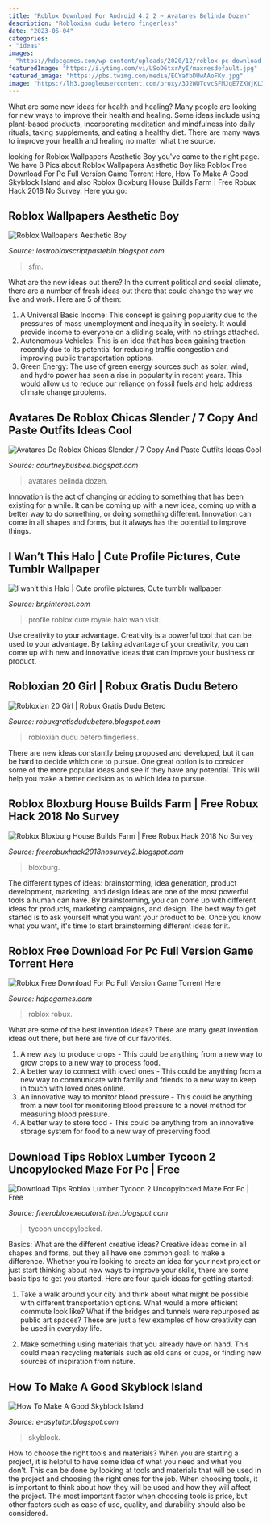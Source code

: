 ```yaml
---
title: "Roblox Download For Android 4.2 2 ~ Avatares Belinda Dozen"
description: "Robloxian dudu betero fingerless"
date: "2023-05-04"
categories:
- "ideas"
images:
- "https://hdpcgames.com/wp-content/uploads/2020/12/roblox-pc-download-1024x617.jpg"
featuredImage: "https://i.ytimg.com/vi/USoD6txrAyI/maxresdefault.jpg"
featured_image: "https://pbs.twimg.com/media/ECYafbDUwAAoFKy.jpg"
image: "https://lh3.googleusercontent.com/proxy/3J2WUTcvcSFMJqE7ZXWjKL3PMLbhWYSIBKlqGLdOR19BYq9EovQyPcW-3GrHEbDIJiEzeOUCGw91cTMGtjeSIJRL4zY14q2UZm2tmpkMrM-vmJzwBy1oK0hLXSLbBGHT-uFLIso=w1200-h630-p-k-no-nu"
---
```



What are some new ideas for health and healing?
Many people are looking for new ways to improve their health and healing. Some ideas include using plant-based products, incorporating meditation and mindfulness into daily rituals, taking supplements, and eating a healthy diet. There are many ways to improve your health and healing no matter what the source.

	

		
looking for Roblox Wallpapers Aesthetic Boy you've came to the right page. We have 8 Pics about Roblox Wallpapers Aesthetic Boy like Roblox Free Download For Pc Full Version Game Torrent Here, How To Make A Good Skyblock Island and also Roblox Bloxburg House Builds Farm | Free Robux Hack 2018 No Survey. Here you go:
		
    
## Roblox Wallpapers Aesthetic Boy

<img loading=lazy src="https://lh3.googleusercontent.com/proxy/KHo3tIQxcoQJrH-Q_eDcE18rHohYWndSag6e5ksHybfZ9nBxtvbuBQRyr4s6zBU40NHqBklThcFVlpngg262EBgdaZBIXbzcHQg7eI4F-9TPtih9YUFT3wlFvvGQJj8Y5OHXuWkNXvHhaFVw43mcXz9NJfn9T6gU=w1200-h630-p-k-no-nu" onerror="this.onerror=null;this.src='https://tse3.mm.bing.net/th?id=OIP.OInLCnsvlYUvuNWrxX3RHAHaD4&amp;pid=15.1';" alt="Roblox Wallpapers Aesthetic Boy">

_Source: lostrobloxscriptpastebin.blogspot.com_

>sfm. 

	

What are the new ideas out there?
In the current political and social climate, there are a number of fresh ideas out there that could change the way we live and work. Here are 5 of them: 
1. A Universal Basic Income: This concept is gaining popularity due to the pressures of mass unemployment and inequality in society. It would provide income to everyone on a sliding scale, with no strings attached.
2. Autonomous Vehicles: This is an idea that has been gaining traction recently due to its potential for reducing traffic congestion and improving public transportation options.
3. Green Energy: The use of green energy sources such as solar, wind, and hydro power has seen a rise in popularity in recent years. This would allow us to reduce our reliance on fossil fuels and help address climate change problems.

    
## Avatares De Roblox Chicas Slender / 7 Copy And Paste Outfits Ideas Cool

<img loading=lazy src="https://lh3.googleusercontent.com/proxy/3J2WUTcvcSFMJqE7ZXWjKL3PMLbhWYSIBKlqGLdOR19BYq9EovQyPcW-3GrHEbDIJiEzeOUCGw91cTMGtjeSIJRL4zY14q2UZm2tmpkMrM-vmJzwBy1oK0hLXSLbBGHT-uFLIso=w1200-h630-p-k-no-nu" onerror="this.onerror=null;this.src='https://tse2.mm.bing.net/th?id=OIP.qYxtF3JZybMXyRF21eCwkwAAAA&amp;pid=15.1';" alt="Avatares De Roblox Chicas Slender / 7 Copy And Paste Outfits Ideas Cool">

_Source: courtneybusbee.blogspot.com_

>avatares belinda dozen. 

	

Innovation is the act of changing or adding to something that has been existing for a while. It can be coming up with a new idea, coming up with a better way to do something, or doing something different. Innovation can come in all shapes and forms, but it always has the potential to improve things.

    
## I Wan’t This Halo | Cute Profile Pictures, Cute Tumblr Wallpaper

<img loading=lazy src="https://i.pinimg.com/originals/bc/26/ed/bc26ed96d40979b7124dcef2c7e8ae2f.jpg" onerror="this.onerror=null;this.src='https://tse1.mm.bing.net/th?id=OIP.tXfsMBUmsNrplaErJvPZ4wHaEv&amp;pid=15.1';" alt="I wan’t this Halo | Cute profile pictures, Cute tumblr wallpaper">

_Source: br.pinterest.com_

>profile roblox cute royale halo wan visit. 

	

Use creativity to your advantage.
Creativity is a powerful tool that can be used to your advantage. By taking advantage of your creativity, you can come up with new and innovative ideas that can improve your business or product.

    
## Robloxian 20 Girl | Robux Gratis Dudu Betero

<img loading=lazy src="https://lh5.googleusercontent.com/proxy/tUiV7L8oLcPTtj1ebHJ0gJ8GVihWAENk3i4HhzsBGped3oL6WGiI42ORoNrEytFmfXTZq_dcVEdmIaistpiPFKaeFx7W_av_XrHr_tc6pL3QcQqHScgvA9OnkUJNnBgt=w1200-h630-p-k-no-nu" onerror="this.onerror=null;this.src='https://tse2.mm.bing.net/th?id=OIP.AEcf6OZo3dvh4_4K4hZSyAAAAA&amp;pid=15.1';" alt="Robloxian 20 Girl | Robux Gratis Dudu Betero">

_Source: robuxgratisdudubetero.blogspot.com_

>robloxian dudu betero fingerless. 

	

There are new ideas constantly being proposed and developed, but it can be hard to decide which one to pursue. One great option is to consider some of the more popular ideas and see if they have any potential. This will help you make a better decision as to which idea to pursue.

    
## Roblox Bloxburg House Builds Farm | Free Robux Hack 2018 No Survey

<img loading=lazy src="https://lh5.googleusercontent.com/proxy/E7GhDQWk4UjDC_cZ6QQGd1mDJpSAUfo-d4UffQJ8tl8oCGFGjSN2Df1IMgr1th6Xw4Uh9MRvxsFN05OOPZywG9KJdD1CRy0B=w1200-h630-pd" onerror="this.onerror=null;this.src='https://tse2.mm.bing.net/th?id=OIP.JtsT33kB4Zv01d433m_bywHaD4&amp;pid=15.1';" alt="Roblox Bloxburg House Builds Farm | Free Robux Hack 2018 No Survey">

_Source: freerobuxhack2018nosurvey2.blogspot.com_

>bloxburg. 

	

The different types of ideas: brainstorming, idea generation, product development, marketing, and design
Ideas are one of the most powerful tools a human can have. By brainstorming, you can come up with different ideas for products, marketing campaigns, and design. The best way to get started is to ask yourself what you want your product to be. Once you know what you want, it's time to start brainstorming different ideas for it.

    
## Roblox Free Download For Pc Full Version Game Torrent Here

<img loading=lazy src="https://hdpcgames.com/wp-content/uploads/2020/12/roblox-pc-download-1024x617.jpg" onerror="this.onerror=null;this.src='https://tse1.mm.bing.net/th?id=OIP.m9t5ryhdwScOSD7gm1xaDAHaEd&amp;pid=15.1';" alt="Roblox Free Download For Pc Full Version Game Torrent Here">

_Source: hdpcgames.com_

>roblox robux. 

	

What are some of the best invention ideas?
There are many great invention ideas out there, but here are five of our favorites. 
1. A new way to produce crops - This could be anything from a new way to grow crops to a new way to process food. 
2. A better way to connect with loved ones - This could be anything from a new way to communicate with family and friends to a new way to keep in touch with loved ones online. 
3. An innovative way to monitor blood pressure - This could be anything from a new tool for monitoring blood pressure to a novel method for measuring blood pressure. 
4. A better way to store food - This could be anything from an innovative storage system for food to a new way of preserving food. 

    
## Download Tips Roblox Lumber Tycoon 2 Uncopylocked Maze For Pc | Free

<img loading=lazy src="https://i.ytimg.com/vi/USoD6txrAyI/maxresdefault.jpg" onerror="this.onerror=null;this.src='https://tse4.mm.bing.net/th?id=OIP.bDtCpFDAH-Sw46MrYFwnsAHaEK&amp;pid=15.1';" alt="Download Tips Roblox Lumber Tycoon 2 Uncopylocked Maze For Pc | Free">

_Source: freerobloxexecutorstriper.blogspot.com_

>tycoon uncopylocked. 

	

Basics: What are the different creative ideas?
Creative ideas come in all shapes and forms, but they all have one common goal: to make a difference. Whether you’re looking to create an idea for your next project or just start thinking about new ways to improve your skills, there are some basic tips to get you started. Here are four quick ideas for getting started:
1. Take a walk around your city and think about what might be possible with different transportation options. What would a more efficient commute look like? What if the bridges and tunnels were repurposed as public art spaces? These are just a few examples of how creativity can be used in everyday life.

2. Make something using materials that you already have on hand. This could mean recycling materials such as old cans or cups, or finding new sources of inspiration from nature.

    
## How To Make A Good Skyblock Island

<img loading=lazy src="https://pbs.twimg.com/media/ECYafbDUwAAoFKy.jpg" onerror="this.onerror=null;this.src='https://tse3.mm.bing.net/th?id=OIP.ayL2b9G1dJgx6WEQN_pawwHaEF&amp;pid=15.1';" alt="How To Make A Good Skyblock Island">

_Source: e-asytutor.blogspot.com_

>skyblock. 

	

How to choose the right tools and materials?
When you are starting a project, it is helpful to have some idea of what you need and what you don't. This can be done by looking at tools and materials that will be used in the project and choosing the right ones for the job. When choosing tools, it is important to think about how they will be used and how they will affect the project. The most important factor when choosing tools is price, but other factors such as ease of use, quality, and durability should also be considered.

